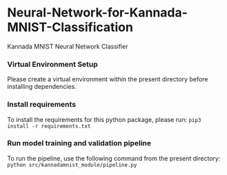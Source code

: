 # Neural-Network-for-Kannada-MNIST-Classification
 Kannada MNIST Neural Network Classifier

### Virtual Environment Setup
Please create a virtual environment within the present directory before installing dependencies.

### Install requirements
To install the requirements for this python package, please run:
`pip3 install -r requirements.txt`

### Run model training and validation pipeline
To run the pipeline, use the following command from the present directory:
`python src/kannadamnist_module/pipeline.py`